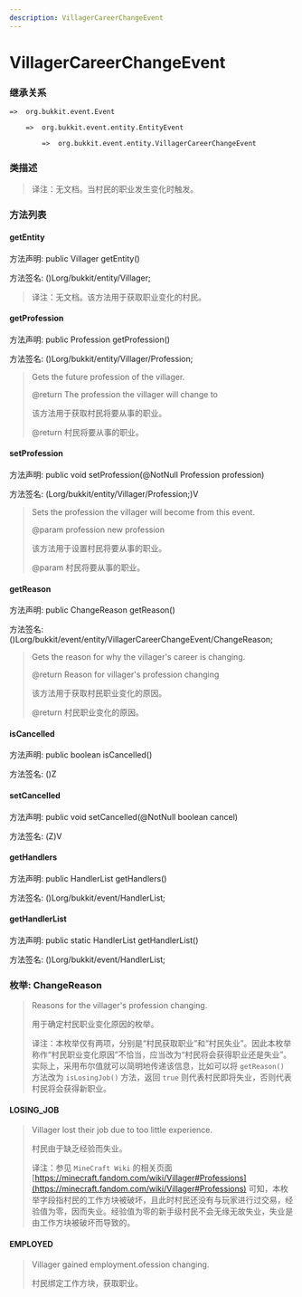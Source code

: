 ```yaml
---
description: VillagerCareerChangeEvent
---
```


# VillagerCareerChangeEvent

### 继承关系

    =>  org.bukkit.event.Event

        =>  org.bukkit.event.entity.EntityEvent

            =>  org.bukkit.event.entity.VillagerCareerChangeEvent

### 类描述

> 译注：无文档。当村民的职业发生变化时触发。

### 方法列表

#### getEntity

方法声明: public Villager getEntity()

方法签名: ()Lorg/bukkit/entity/Villager;

> 译注：无文档。该方法用于获取职业变化的村民。

#### getProfession

方法声明: public Profession getProfession()

方法签名: ()Lorg/bukkit/entity/Villager/Profession;

> Gets the future profession of the villager.
>
> @return The profession the villager will change to
>
> 该方法用于获取村民将要从事的职业。
>
> @return 村民将要从事的职业。

#### setProfession

方法声明: public void setProfession(@NotNull Profession profession)

方法签名: (Lorg/bukkit/entity/Villager/Profession;)V

> Sets the profession the villager will become from this event.
>
> @param profession new profession
>
> 该方法用于设置村民将要从事的职业。
>
> @param 村民将要从事的职业。

#### getReason

方法声明: public ChangeReason getReason()

方法签名: ()Lorg/bukkit/event/entity/VillagerCareerChangeEvent/ChangeReason;

> Gets the reason for why the villager's career is changing.
>
> @return Reason for villager's profession changing
>
> 该方法用于获取村民职业变化的原因。
>
> @return 村民职业变化的原因。

#### isCancelled

方法声明: public boolean isCancelled()

方法签名: ()Z

#### setCancelled

方法声明: public void setCancelled(@NotNull boolean cancel)

方法签名: (Z)V

#### getHandlers

方法声明: public HandlerList getHandlers()

方法签名: ()Lorg/bukkit/event/HandlerList;

#### getHandlerList

方法声明: public static HandlerList getHandlerList()

方法签名: ()Lorg/bukkit/event/HandlerList;

### 枚举: ChangeReason

> Reasons for the villager's profession changing.
>
> 用于确定村民职业变化原因的枚举。
>
> 译注：本枚举仅有两项，分别是“村民获取职业”和“村民失业”。因此本枚举称作“村民职业变化原因”不恰当，应当改为“村民将会获得职业还是失业”。实际上，采用布尔值就可以简明地传递该信息，比如可以将 `getReason()` 方法改为 `isLosingJob()` 方法，返回 `true` 则代表村民即将失业，否则代表村民将会获得新职业。

#### LOSING_JOB

> Villager lost their job due to too little experience.
>
> 村民由于缺乏经验而失业。
>
> 译注：参见 `MineCraft Wiki` 的相关页面 [https://minecraft.fandom.com/wiki/Villager#Professions](https://minecraft.fandom.com/wiki/Villager#Professions) 可知，本枚举字段指村民的工作方块被破坏，且此时村民还没有与玩家进行过交易，经验值为零，因而失业。经验值为零的新手级村民不会无缘无故失业，失业是由工作方块被破坏而导致的。

#### EMPLOYED

> Villager gained employment.ofession changing.
>
> 村民绑定工作方块，获取职业。